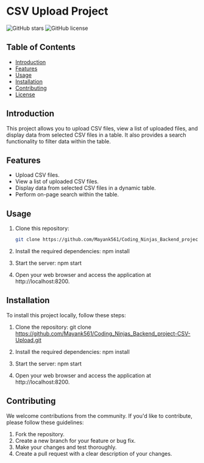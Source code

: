# CSV Upload Project

![GitHub stars](https://csv-upload-2o3j.onrender.com/)
![GitHub license](https://img.shields.io/github/license/Mayank561/Coding_Ninjas_Backend_project-CSV-Upload)

## Table of Contents
- [Introduction](#introduction)
- [Features](#features)
- [Usage](#usage)
- [Installation](#installation)
- [Contributing](#contributing)
- [License](#license)

## Introduction
This project allows you to upload CSV files, view a list of uploaded files, and display data from selected CSV files in a table. It also provides a search functionality to filter data within the table.

## Features
- Upload CSV files.
- View a list of uploaded CSV files.
- Display data from selected CSV files in a dynamic table.
- Perform on-page search within the table.


## Usage
1. Clone this repository:
   ```bash
   git clone https://github.com/Mayank561/Coding_Ninjas_Backend_project-CSV-Upload.git

1. Install the required dependencies:
npm install

2. Start the server:
npm start

3. Open your web browser and access the application at http://localhost:8200.

## Installation
To install this project locally, follow these steps:

1. Clone the repository:
git clone https://github.com/Mayank561/Coding_Ninjas_Backend_project-CSV-Upload.git

2. Install the required dependencies:
npm install

3. Start the server:
npm start

4. Open your web browser and access the application at http://localhost:8200.

## Contributing
We welcome contributions from the community. If you'd like to contribute, please follow these guidelines:

1. Fork the repository.
2. Create a new branch for your feature or bug fix.
3. Make your changes and test thoroughly.
4. Create a pull request with a clear description of your changes.
